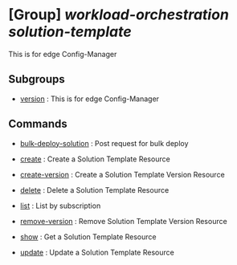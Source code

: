 # [Group] _workload-orchestration solution-template_

This is for edge Config-Manager

## Subgroups

- [version](/Commands/workload-orchestration/solution-template/version/readme.md)
: This is for edge Config-Manager

## Commands

- [bulk-deploy-solution](/Commands/workload-orchestration/solution-template/_bulk-deploy-solution.md)
: Post request for bulk deploy

- [create](/Commands/workload-orchestration/solution-template/_create.md)
: Create a Solution Template Resource

- [create-version](/Commands/workload-orchestration/solution-template/_create-version.md)
: Create a Solution Template Version Resource

- [delete](/Commands/workload-orchestration/solution-template/_delete.md)
: Delete a Solution Template Resource

- [list](/Commands/workload-orchestration/solution-template/_list.md)
: List by subscription

- [remove-version](/Commands/workload-orchestration/solution-template/_remove-version.md)
: Remove Solution Template Version Resource

- [show](/Commands/workload-orchestration/solution-template/_show.md)
: Get a Solution Template Resource

- [update](/Commands/workload-orchestration/solution-template/_update.md)
: Update a Solution Template Resource
